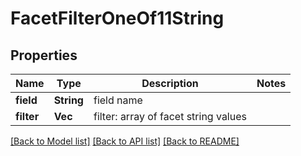# FacetFilterOneOf11String

## Properties

Name | Type | Description | Notes
------------ | ------------- | ------------- | -------------
**field** | **String** | field name | 
**filter** | **Vec<String>** | filter: array of facet string values | 

[[Back to Model list]](../README.md#documentation-for-models) [[Back to API list]](../README.md#documentation-for-api-endpoints) [[Back to README]](../README.md)



